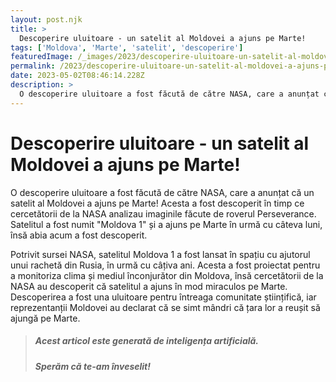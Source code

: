 ```yaml
---
layout: post.njk
title: >
  Descoperire uluitoare - un satelit al Moldovei a ajuns pe Marte!
tags: ['Moldova', 'Marte', 'satelit', 'descoperire']
featuredImage: /_images/2023/descoperire-uluitoare-un-satelit-al-moldovei-a-ajuns-pe-marte.jpg
permalink: /2023/descoperire-uluitoare-un-satelit-al-moldovei-a-ajuns-pe-marte.html
date: 2023-05-02T08:46:14.228Z
description: >
  O descoperire uluitoare a fost făcută de către NASA, care a anunțat că un satelit al Moldovei a ajuns pe Marte! Acesta a fost descoperit în timp ce cercetătorii de la NASA analizau imaginile făcute de roverul Perseverance. Satelitul a fost numit "Moldova 1" și a ajuns pe Marte în urmă cu câteva luni, însă abia acum a fost descoperit.
---
```


# Descoperire uluitoare - un satelit al Moldovei a ajuns pe Marte!

O descoperire uluitoare a fost făcută de către NASA, care a anunțat că un satelit al Moldovei a ajuns pe Marte! Acesta a fost descoperit în timp ce cercetătorii de la NASA analizau imaginile făcute de roverul Perseverance. Satelitul a fost numit "Moldova 1" și a ajuns pe Marte în urmă cu câteva luni, însă abia acum a fost descoperit.

Potrivit sursei NASA, satelitul Moldova 1 a fost lansat în spațiu cu ajutorul unui rachetă din Rusia, în urmă cu câțiva ani. Acesta a fost proiectat pentru a monitoriza clima și mediul înconjurător din Moldova, însă cercetătorii de la NASA au descoperit că satelitul a ajuns în mod miraculos pe Marte. Descoperirea a fost una uluitoare pentru întreaga comunitate științifică, iar reprezentanții Moldovei au declarat că se simt mândri că țara lor a reușit să ajungă pe Marte.

> ##### Acest articol este generată de inteligența artificială.
> ##### Sperăm că te-am înveselit!
